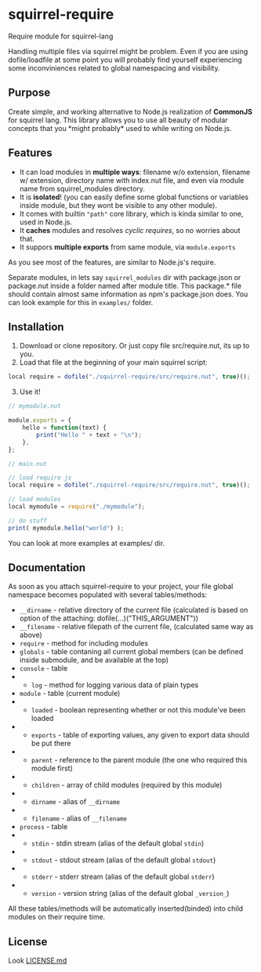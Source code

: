 # squirrel-require
Require module for squirrel-lang

Handling multiple files via squirrel might be problem.
Even if you are using dofile/loadfile at some point you will probably find yourself experiencing some inconviniences related to global namespacing and visibility.

## Purpose

Create simple, and working alternative to Node.js realization of **CommonJS** for squirrel lang.
This library allows you to use all beauty of modular concepts that you \*might probably\* used to while writing on Node.js.

## Features

* It can load modules in **multiple ways**: filename w/o extension, filename w/ extension, directory name with index.nut file, and even via module name from squirrel_modules directory.
* It is **isolated**! (you can easily define some global functions or variables inside module, but they wont be visible to any other module).
* It comes with builtin `"path"` core library, which is kinda similar to one, used in Node.js.
* It **caches** modules and resolves *cyclic requires*, so no worries about that.
* It suppors **multiple exports** from same module, via `module.exports`

As you see most of the features, are similar to Node.js's require.

Separate modules, in lets say `squirrel_modules` dir with package.json or package.nut inside a folder named after module title.
This package.* file should contain almost same information as npm's package.json does.
You can look example for this in `examples/` folder.

## Installation

1. Download or clone repository. Or just copy file src/require.nut, its up to you.
2. Load that file at the beginning of your main squirrel script:

```js
local require = dofile("./squirrel-require/src/require.nut", true)();
```

3. Use it!

```js
// mymodule.nut

module.exports = {
    hello = function(text) {
        print("Hello " + text + "\n");
    },
};

```

```js
// main.nut

// load require js
local require = dofile("./squirrel-require/src/require.nut", true)();

// load modules
local mymodule = require("./mymodule");

// do stuff
print( mymodule.hello("world") );
```

You can look at more examples at examples/ dir.

## Documentation

As soon as you attach squirrel-require to your project, your file global namespace becomes populated with several tables/methods:

* `__dirname` - relative directory of the current file (calculated is based on option of the attaching: dofile(...)("THIS_ARGUMENT"))
* `__filename` - relative filepath of the current file, (calculated same way as above)
* `require` - method for including modules
* `globals` - table contaning all current global members (can be defined inside submodule, and be available at the top)
* `console` - table
* * `log` - method for logging various data of plain types
* `module` - table (current module)
* * `loaded` - boolean representing whether or not this module've been loaded
* * `exports` - table of exporting values, any given to export data should be put there
* * `parent` - reference to the parent module (the one who required this module first)
* * `children` - array of child modules (required by this module)
* * `dirname` - alias of `__dirname`
* * `filename` - alias of `__filename`
* `process` - table
* * `stdin` - stdin stream (alias of the default global `stdin`)
* * `stdout` - stdout stream (alias of the default global `stdout`)
* * `stderr` - stderr stream (alias of the default global `stderr`)
* * `version` - version string (alias of the default global `_version_`)

All these tables/methods will be automatically inserted(binded) into child modules on their require time.

## License

Look [LICENSE.md](LICENSE.md)
